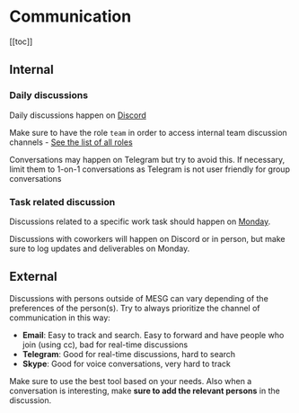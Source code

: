 # Communication

[[toc]]

## Internal

### Daily discussions

Daily discussions happen on [Discord](https://discordapp.com/invite/5tVTHJC)

Make sure to have the role `team` in order to access internal team discussion channels - [See the list of all roles](/marketing/#chat)

Conversations may happen on Telegram but try to avoid this. If necessary, limit them to 1-on-1 conversations as Telegram is not user friendly for group conversations

### Task related discussion

Discussions related to a specific work task should happen on [Monday](https://mesg.monday.com).

Discussions with coworkers will happen on Discord or in person, but make sure to log updates and deliverables on Monday.

## External

Discussions with persons outside of MESG can vary depending of the preferences of the person(s). Try to always prioritize the channel of communication in this way:

- **Email**: Easy to track and search. Easy to forward and have people who join (using cc), bad for real-time discussions
- **Telegram**: Good for real-time discussions, hard to search
- **Skype**: Good for voice conversations, very hard to track

Make sure to use the best tool based on your needs. Also when a conversation is interesting, make **sure to add the relevant persons** in the discussion.
